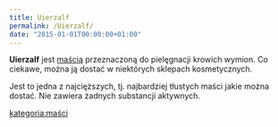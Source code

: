 ```yaml
---
title: Uierzalf
permalink: /Uierzalf/
date: "2015-01-01T00:00:00+01:00"
---
```


**Uierzalf** jest [maścią](/atopedia/maść "wikilink") przeznaczoną do pielęgnacji krowich wymion. Co ciekawe, można ją dostać w niektórych sklepach kosmetycznych.

Jest to jedna z najcięższych, tj. najbardziej tłustych maści jakie można dostać. Nie zawiera żadnych substancji aktywnych.

[kategoria:maści](/atopedia/kategoria:maści "wikilink")